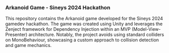 <h3>Arkanoid Game - Sineys 2024 Hackathon</h3>
This repository contains the Arkanoid game developed for the Sineys 2024 gamedev hackathon. The game was created using Unity and leverages the Zenject framework for Dependency Injection within an MVP (Model-View-Presenter) architecture. Notably, the project avoids using standard colliders on MonoBehaviour, showcasing a custom approach to collision detection and game mechanics.
